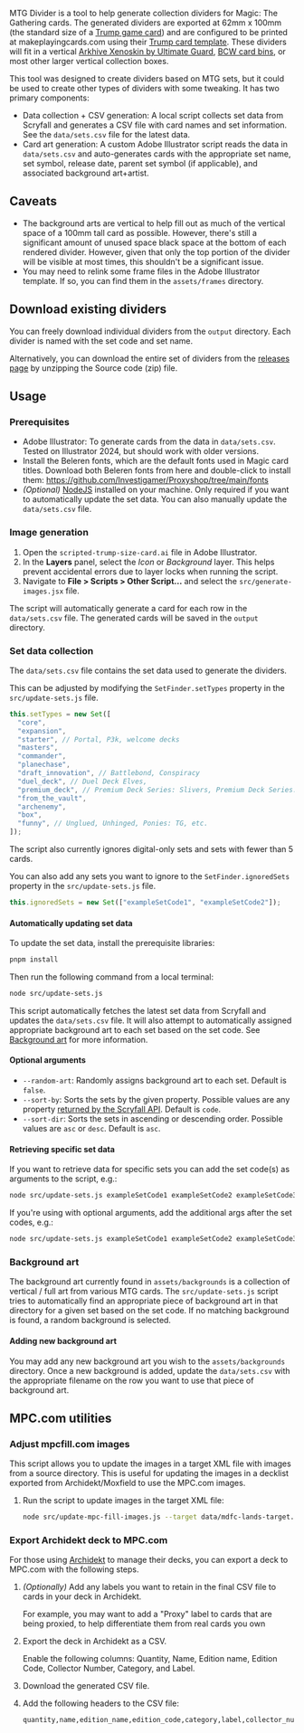 MTG Divider is a tool to help generate collection dividers for Magic: The Gathering cards. The generated dividers are exported at 62mm x 100mm (the standard size of a [Trump game card](https://en.wikipedia.org/wiki/Trump_(card_games))) and are configured to be printed at makeplayingcards.com using their [Trump card template](https://www.makeplayingcards.com/design/custom-trump-cards.html).  These dividers will fit in a vertical [Arkhive Xenoskin by Ultimate Guard](https://ultimateguard.com/en/Boxes/Arkhive-Xenoskin/UGD011256/), [BCW card bins](https://www.bcwsupplies.com/trading-card/trading-card-boxes), or most other larger vertical collection boxes.

This tool was designed to create dividers based on MTG sets, but it could be used to create other types of dividers with some tweaking.  It has two primary components:

- Data collection + CSV generation: A local script collects set data from Scryfall and generates a CSV file with card names and set information.  See the `data/sets.csv` file for the latest data.
- Card art generation: A custom Adobe Illustrator script reads the data in `data/sets.csv` and auto-generates cards with the appropriate set name, set symbol, release date, parent set symbol (if applicable), and associated background art+artist.

## Caveats

- The background arts are vertical to help fill out as much of the vertical space of a 100mm tall card as possible.  However, there's still a significant amount of unused space black space at the bottom of each rendered divider.  However, given that only the top portion of the divider will be visible at most times, this shouldn't be a significant issue.
- You may need to relink some frame files in the Adobe Illustrator template.  If so, you can find them in the `assets/frames` directory.

## Download existing dividers

You can freely download individual dividers from the `output` directory.  Each divider is named with the set code and set name.

Alternatively, you can download the entire set of dividers from the [releases page](https://github.com/GabeStah/mtg-divider/releases/tag/v1.0.0) by unzipping the Source code (zip) file.

## Usage

### Prerequisites

- Adobe Illustrator: To generate cards from the data in `data/sets.csv`. Tested on Illustrator 2024, but should work with older versions.
- Install the Beleren fonts, which are the default fonts used in Magic card titles.  Download both Beleren fonts from here and double-click to install them: https://github.com/Investigamer/Proxyshop/tree/main/fonts
- *(Optional)* [NodeJS](https://nodejs.org/en) installed on your machine.  Only required if you want to automatically update the set data.  You can also manually update the `data/sets.csv` file.

### Image generation

1. Open the `scripted-trump-size-card.ai` file in Adobe Illustrator.
2. In the **Layers** panel, select the *Icon* or *Background* layer.  This helps prevent accidental errors due to layer locks when running the script.
3. Navigate to **File > Scripts > Other Script...** and select the `src/generate-images.jsx` file.

The script will automatically generate a card for each row in the `data/sets.csv` file.  The generated cards will be saved in the `output` directory.

### Set data collection

The `data/sets.csv` file contains the set data used to generate the dividers.

This can be adjusted by modifying the `SetFinder.setTypes` property in the `src/update-sets.js` file.

```javascript
this.setTypes = new Set([
  "core",
  "expansion",
  "starter", // Portal, P3k, welcome decks
  "masters",
  "commander",
  "planechase",
  "draft_innovation", // Battlebond, Conspiracy
  "duel_deck", // Duel Deck Elves,
  "premium_deck", // Premium Deck Series: Slivers, Premium Deck Series: Graveborn
  "from_the_vault",
  "archenemy",
  "box",
  "funny", // Unglued, Unhinged, Ponies: TG, etc.
]);
```

The script also currently ignores digital-only sets and sets with fewer than 5 cards.

You can also add any sets you want to ignore to the `SetFinder.ignoredSets` property in the `src/update-sets.js` file.

```javascript
this.ignoredSets = new Set(["exampleSetCode1", "exampleSetCode2"]);
```

#### Automatically updating set data

To update the set data, install the prerequisite libraries:

```bash
pnpm install
```

Then run the following command from a local terminal:

```bash
node src/update-sets.js
```

This script automatically fetches the latest set data from Scryfall and updates the `data/sets.csv` file.  It will also attempt to automatically assigned appropriate background art to each set based on the set code.  See [Background art](#background-art) for more information.

#### Optional arguments

- `--random-art`: Randomly assigns background art to each set.  Default is `false`.
- `--sort-by`: Sorts the sets by the given property.  Possible values are any property [returned by the Scryfall API](https://scryfall.com/docs/api/sets).  Default is `code`.
- `--sort-dir`: Sorts the sets in ascending or descending order.  Possible values are `asc` or `desc`.  Default is `asc`.

#### Retrieving specific set data

If you want to retrieve data for specific sets you can add the set code(s) as arguments to the script, e.g.:

```bash
node src/update-sets.js exampleSetCode1 exampleSetCode2 exampleSetCode3
```

If you're using with optional arguments, add the additional args after the set codes, e.g.:

```bash
node src/update-sets.js exampleSetCode1 exampleSetCode2 exampleSetCode3 --sort-by released_at --sort-dir desc
```

### Background art

The background art currently found in `assets/backgrounds` is a collection of vertical / full art from various MTG cards.  The `src/update-sets.js` script tries to automatically find an appropriate piece of background art in that directory for a given set based on the set code.  If no matching background is found, a random background is selected.

#### Adding new background art

You may add any new background art you wish to the `assets/backgrounds` directory.  Once a new background is added, update the `data/sets.csv` with the appropriate filename on the row you want to use that piece of background art.

## MPC.com utilities

### Adjust mpcfill.com images

This script allows you to update the images in a target XML file with images from a source directory.  This is useful for updating the images in a decklist exported from Archidekt/Moxfield to use the MPC.com images.

1. Run the script to update images in the target XML file:

   ```bash
   node src/update-mpc-fill-images.js --target data/mdfc-lands-target.xml --source data/mpc
   ```

### Export Archidekt deck to MPC.com

For those using [Archidekt](https://archidekt.com) to manage their decks, you can export a deck to MPC.com with the following steps.

1. _(Optionally)_ Add any labels you want to retain in the final CSV file to cards in your deck in Archidekt.

   For example, you may want to add a "Proxy" label to cards that are being proxied, to help differentiate them from real cards you own

1. Export the deck in Archidekt as a CSV.

   Enable the following columns: Quantity, Name, Edition name, Edition Code, Collector Number, Category, and Label.

1. Download the generated CSV file.
1. Add the following headers to the CSV file:

   ```csv
   quantity,name,edition_name,edition_code,category,label,collector_number
   ```

